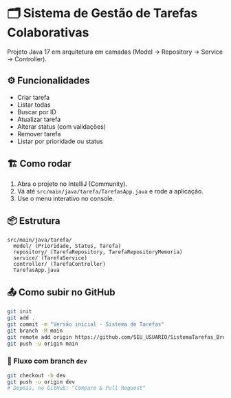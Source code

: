 # 🗂️ Sistema de Gestão de Tarefas Colaborativas

Projeto Java 17 em arquitetura em camadas (Model → Repository → Service → Controller).

## ⚙️ Funcionalidades
- Criar tarefa
- Listar todas
- Buscar por ID
- Atualizar tarefa
- Alterar status (com validações)
- Remover tarefa
- Listar por prioridade ou status

## 🏗️ Como rodar
1. Abra o projeto no IntelliJ (Community).
2. Vá até `src/main/java/tarefa/TarefasApp.java` e rode a aplicação.
3. Use o menu interativo no console.

## 📦 Estrutura
```
src/main/java/tarefa/
  model/ (Prioridade, Status, Tarefa)
  repository/ (TarefaRepository, TarefaRepositoryMemoria)
  service/ (TarefaService)
  controller/ (TarefaController)
  TarefasApp.java
```

## 📤 Como subir no GitHub
```bash
git init
git add .
git commit -m "Versão inicial - Sistema de Tarefas"
git branch -M main
git remote add origin https://github.com/SEU_USUARIO/SistemaTarefas_BrenoCardoso.git
git push -u origin main
```

### 🌿 Fluxo com branch `dev`
```bash
git checkout -b dev
git push -u origin dev
# Depois, no GitHub: "Compare & Pull Request"
```
